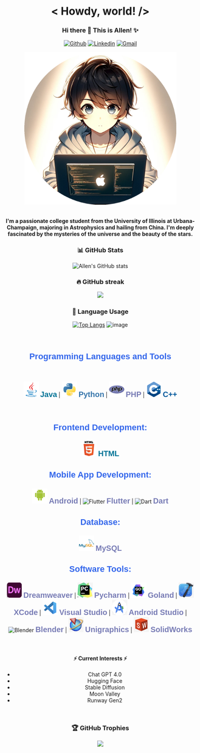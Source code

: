 <div align="center">

# < Howdy, world! />

### Hi there 👋 This is Allen! ✨

[![Github](https://img.shields.io/badge/-Github-000?style=flat&logo=Github&logoColor=white)](https://github.com/AllenWn)
[![Linkedin](https://img.shields.io/badge/-LinkedIn-blue?style=flat&logo=Linkedin&logoColor=white)](https://www.linkedin.com/in/宁-魏-94a028286/)
[![Gmail](https://img.shields.io/badge/-Gmail-c14438?style=flat&logo=Gmail&logoColor=white)](mailto:allenwei0503@gmail.com)

<img src="https://github.com/AllenWn/AllenWn/blob/main/image/profile.png" width="400" height="400" />
<br>
<br>
<p><b>I'm a passionate college student from the University of Illinois at Urbana-Champaign, majoring in Astrophysics and hailing from China. I'm deeply fascinated by the mysteries of the universe and the beauty of the stars.</b></p>

</div>

<div align="center">

### 📊 GitHub Stats

![Allen's GitHub stats](https://github-readme-stats.vercel.app/api?username=AllenWn&show_icons=true&theme=tokyonight)

### 🔥 GitHub streak
<img src="https://github-readme-streak-stats.herokuapp.com/?user=AllenWn" /> 


### 🌟 Language Usage

[![Top Langs](https://github-readme-stats.vercel.app/api/top-langs/?username=AllenWn&layout=compact)](https://github.com/anuraghazra/github-readme-stats)
![image](https://github-readme-stats.vercel.app/api/top-langs/?username=AllenWn&layout=compact&langs_count=8&hide_border=true&title_color=000000&icon_color=000000&text_color=000000&bg_color=ffffff)

</div>

<div align="center">
<br>
<h3 style="font-size: 22px; font-family: Arial, sans-serif; color: #3467eb;"><b>Programming Languages and Tools</b></h3>
<br>
<p>
        <img src="https://raw.githubusercontent.com/devicons/devicon/master/icons/java/java-original.svg" alt="Java" width="40" height="40" />
        <span style="font-size: 20px; font-family: Arial, sans-serif; color: #007396;"><b>Java</b></span> |
        <img src="https://raw.githubusercontent.com/devicons/devicon/master/icons/python/python-original.svg" alt="Python" width="40" height="40" />
        <span style="font-size: 20px; font-family: Arial, sans-serif; color: #3776AB;"><b>Python</b></span> |
        <img src="https://raw.githubusercontent.com/devicons/devicon/master/icons/php/php-original.svg" alt="PHP" width="40" height="40" />
        <span style="font-size: 20px; font-family: Arial, sans-serif; color: #787CB5;"><b>PHP</b></span> |
        <img src="https://raw.githubusercontent.com/devicons/devicon/master/icons/cplusplus/cplusplus-original.svg" alt="C++" width="40" height="40" />
        <span style="font-size: 20px; font-family: Arial, sans-serif; color: #00599C;"><b>C++</b></span>
    </p><br>

<h3 style="font-size: 22px; font-family: Arial, sans-serif; color: #3467eb;"><b>Frontend Development: </b></h3>
        <img src="https://raw.githubusercontent.com/devicons/devicon/master/icons/html5/html5-original-wordmark.svg" alt="HTML5" width="40" height="40" /> 
        <span style="font-size: 20px; font-family: Arial, sans-serif; color: #007396;"><b>HTML</b></span>
<br>
<h3 style="font-size: 22px; font-family: Arial, sans-serif; color: #3467eb;"><b>Mobile App Development: </b></h3>
        <img src="https://raw.githubusercontent.com/devicons/devicon/master/icons/android/android-original-wordmark.svg" alt="Android" width="40" height="40" /> 
        <span style="font-size: 20px; font-family: Arial, sans-serif; color: #787CB5;"><b>Android</b></span> | 
        <img src="https://www.vectorlogo.zone/logos/flutterio/flutterio-icon.svg" alt="Flutter" width="40" height="40" /> 
        <span style="font-size: 20px; font-family: Arial, sans-serif; color: #787CB5;"><b>Flutter</b></span> |
        <img src="https://www.vectorlogo.zone/logos/dartlang/dartlang-icon.svg" alt="Dart" width= "40" height = "40" /> 
        <span style="font-size: 20px; font-family: Arial, sans-serif; color: #787CB5;"><b>Dart</b></span>
<br>
<h3 style="font-size: 22px; font-family: Arial, sans-serif; color: #3467eb;"><b>Database:</b></h3>
        <img src="https://raw.githubusercontent.com/devicons/devicon/master/icons/mysql/mysql-original-wordmark.svg" alt="MySQL" width="40" height="40" />  
        <span style="font-size: 20px; font-family: Arial, sans-serif; color: #787CB5;"><b>MySQL</b></span>
<br>
<h3 style="font-size: 22px; font-family: Arial, sans-serif; color: #3467eb;"><b>Software Tools: </b></h3>
        <img src="https://github.com/AllenWn/AllenWn/blob/main/image/dw.png" alt="Dreamweaver" width="40" height="40" />  
        <span style="font-size: 20px; font-family: Arial, sans-serif; color: #787CB5;"><b>Dreamweaver</b></span> |
        <img src="https://github.com/AllenWn/AllenWn/blob/main/image/pycharm.png" alt="Pycharm" width="40" height="40" />  
        <span style="font-size: 20px; font-family: Arial, sans-serif; color: #787CB5;"><b>Pycharm</b></span> |
        <img src="https://github.com/AllenWn/AllenWn/blob/main/image/goland.png" alt="Goland" width="40" height="40" /> 
        <span style="font-size: 20px; font-family: Arial, sans-serif; color: #787CB5;"><b>Goland</b></span> |
        <img src="https://github.com/AllenWn/AllenWn/blob/main/image/xcode.png" alt="XCode" width="40" height="40" />  
        <span style="font-size: 20px; font-family: Arial, sans-serif; color: #787CB5;"><b>XCode</b></span> |
        <img src="https://github.com/AllenWn/AllenWn/blob/main/image/visual%20studio.png" alt="Visual Studio" width="40" height="40" />  
        <span style="font-size: 20px; font-family: Arial, sans-serif; color: #787CB5;"><b>Visual Studio</b></span> |
        <img src="https://github.com/AllenWn/AllenWn/blob/main/image/android%20studio.png" alt="Android Studio" width="40" height="40" /> 
        <span style="font-size: 20px; font-family: Arial, sans-serif; color: #787CB5;"><b>Android Studio</b></span> | <br>
        <img src="https://download.blender.org/branding/community/blender_community_badge_white.svg" alt="Blender" width="40" height="40" /> 
        <span style="font-size: 20px; font-family: Arial, sans-serif; color: #787CB5;"><b>Blender</b></span> |
        <img src="https://github.com/AllenWn/AllenWn/blob/main/image/nx.png" alt="Unigraphics" width="40" height="40" /> 
        <span style="font-size: 20px; font-family: Arial, sans-serif; color: #787CB5;"><b>Unigraphics</b></span> |
        <img src="https://github.com/AllenWn/AllenWn/blob/main/image/sw.png" alt="SolidWorks" width="40" height="40" />  
        <span style="font-size: 20px; font-family: Arial, sans-serif; color: #787CB5;"><b>SolidWorks</b></span> 
<br>
<br>
<br>

#### ⚡ Current Interests ⚡

- Chat GPT 4.0
- Hugging Face
- Stable Diffusion
- Moon Valley
- Runway Gen2
<br>

### 🏆 GitHub Trophies

<img src="https://github-profile-trophy.vercel.app/?username=AllenWn" />

</div>
